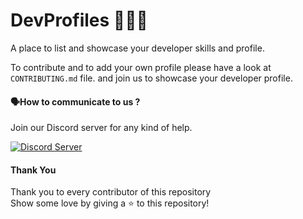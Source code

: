 # DevProfiles 👨🏽‍💻

A place to list and showcase your developer skills and profile.

To contribute and to add your own profile please have a look at ```CONTRIBUTING.md``` file.
and join us to showcase your developer profile.


#### 🗣How to communicate to us ?

Join our Discord server for any kind of help.

<a href="https://discord.com/invite/AeAjegXn6D"><img src="https://invidget.switchblade.xyz/AeAjegXn6D" alt="Discord Server"></a>

#### Thank You
Thank you to every contributor of this repository <br>
Show some love by giving a ⭐ to this repository!
